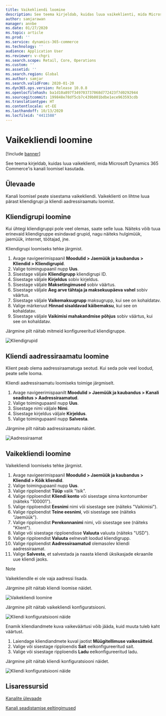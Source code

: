 ```yaml
---
title: Vaikekliendi loomine
description: See teema kirjeldab, kuidas luua vaikeklienti, mida Microsoft Dynamics 365 Commerce'is kanali loomisel kasutada.
author: samjarawan
manager: annbe
ms.date: 01/27/2020
ms.topic: article
ms.prod: ''
ms.service: dynamics-365-commerce
ms.technology: ''
audience: Application User
ms.reviewer: v-chgri
ms.search.scope: Retail, Core, Operations
ms.custom: ''
ms.assetid: ''
ms.search.region: Global
ms.author: samjar
ms.search.validFrom: 2020-01-20
ms.dyn365.ops.version: Release 10.0.8
ms.openlocfilehash: ba1d10a897f349703737068d772423f7d0292944
ms.sourcegitcommit: 199848e78df5cb7c439b001bdbe1ece963593cdb
ms.translationtype: HT
ms.contentlocale: et-EE
ms.lasthandoff: 10/13/2020
ms.locfileid: "4411588"
---
```

# <a name="create-a-default-customer"></a>Vaikekliendi loomine


[!include [banner](includes/banner.md)]

See teema kirjeldab, kuidas luua vaikeklienti, mida Microsoft Dynamics 365 Commerce'is kanali loomisel kasutada.

## <a name="overview"></a>Ülevaade

Kanali loomisel peate sisestama vaikekliendi. Vaikeklienti on lihtne luua pärast kliendigrupi ja kliendi aadressiraamatu loomist.

## <a name="create-a-customer-group"></a>Kliendigrupi loomine

Kui ühtegi kliendigruppi pole veel olemas, saate selle luua. Näiteks võib tuua erinevaid kliendigruppe esindavad grupid, nagu näiteks hulgimüük, jaemüük, internet, töötajad, jne.

Kliendigrupi loomiseks tehke järgmist.

1. Avage navigeerimispaanil **Moodulid \> Jaemüük ja kaubandus \> Kliendid \> Kliendigrupid**.
1. Valige toimingupaanil nupp **Uus**.
1. Sisestage väljale **Kliendigrupp** kliendigrupi ID.
1. Sisestage väljale **Kirjeldus** sobiv kirjeldus.
1. Sisestage väljale **Maksetingimused** sobiv väärtus.
1. Sisestage väljale **Aeg arve tähtaja ja maksekuupäeva vahel** sobiv väärtus.
1. Sisestage väljale **Vaikemaksugrupp** maksugrupp, kui see on kohaldatav.
1. Valige märkeruut **Hinnad sisaldavad käibemaksu**, kui see on kohaldatav.
1. Sisestage väljale **Vaikimisi mahakandmise põhjus** sobiv väärtus, kui see on kohaldatav.

Järgmine pilt näitab mitmeid konfigureeritud kliendigruppe.

![Kliendigrupid](media/customer-groups.png)

## <a name="create-a-customer-address-book"></a>Kliendi aadressiraamatu loomine

Klient peab olema aadressiraamatuga seotud. Kui seda pole veel loodud, peate selle looma.

Kliendi aadressiraamatu loomiseks toimige järgmiselt.

1. Avage navigeerimispaanilt **Moodulid \> Jaemüük ja kaubandus \> Kanali seadistus \> Aadressiraamatud**.
1. Valige toimingupaanil nupp **Uus**.
1. Sisestage nimi väljale **Nimi**.
1. Sisestage kirjeldus väljale **Kirjeldus**.
1. Valige toimingupaanil nupp **Salvesta**.

Järgmine pilt näitab aadressiraamatu näidet.

![Aadressiraamat](media/address-book.png)

## <a name="create-a-default-customer"></a>Vaikekliendi loomine

Vaikekliendi loomiseks tehke järgmist.

1. Avage navigeerimispaanil **Moodulid \> Jaemüük ja kaubandus \> Kliendid \> Kõik kliendid**.
1. Valige toimingupaanil nupp **Uus**.
1. Valige ripploendist **Tüüp** valik "Isik".
1. Valige ripploendist **Kliendi konto** või sisestage sinna kontonumber (näiteks "100001").
1. Valige ripploendist **Eesnimi** nimi või sisestage see (näiteks "Vaikimisi").
1. Valige ripploendist **Teine eesnimi**, või sisestage see (näiteks "Jaemüük").
1. Valige ripploendist **Perekonnanimi** nimi, või sisestage see (näiteks "Klient").
1. Valige või sisestage ripploendisse **Valuuta** valuuta (näiteks "USD").
1. Valige ripploendist **Valuuta** eelnevalt loodud kliendigrupp.
1. Valige ripploendist **Aadressiraamatud** olemasolev kliendi aadressiraamat.
1. Valige **Salvesta**, et salvestada ja naasta kliendi üksikasjade ekraanile uue kliendi jaoks.

> [!NOTE]
> Vaikekliendile ei ole vaja aadressi lisada.

Järgmine pilt näitab kliendi loomise näidet.

![Vaikekliendi loomine](media/default-customer-creation.png)

Järgmine pilt näitab vaikekliendi konfiguratsiooni.

![Kliendi konfiguratsiooni näide](media/default-customer-configuration1.png)

Enamik kliendiandmete kuva vaikeväärtusi võib jääda, kuid muuta tuleb kaht väärtust.

1. Laiendage kliendiandmete kuval jaotist **Müügitellimuse vaikesätteid**.
1. Valige või sisestage ripploendis **Sait** eelkonfigureeritud sait.
1. Valige või sisestage ripploendis **Ladu** eelkonfigureeritud ladu.

Järgmine pilt näitab kliendi konfiguratsiooni näidet.

![Kliendi konfiguratsiooni näide](media/default-customer-configuration2.png)

## <a name="additional-resources"></a>Lisaressursid

[Kanalite ülevaade](channels-overview.md)

[Kanali seadistamise eeltingimused](channels-prerequisites.md)
